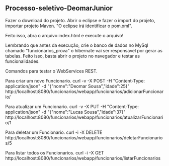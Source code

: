 ## Processo-seletivo-DeomarJunior

Fazer o download do projeto.
Abrir o eclipse e fazer o import do projeto, importar projeto Maven.
"O eclipse irá identificar o pom.xml".

Feito isso, abra o arquivo index.html e execute o arquivo!

Lembrando que antes da execução, crie o banco de dados no MySql chamado "funcionarios_prova" o hibernate vai ser responsavel por gerar as tabelas.
Feito isso, basta abrir o projeto no navegador e testar as funcionalidades.

Comandos para testar o WebServices REST.

Para criar um novo Funcionario.
curl -v -X POST -H "Content-Type: application/json" -d "{\"nome\":\"Deomar Sousa\",\"idade\":25}" http://localhost:8080/funcionarios/webapp/funcionarios/adicionarFuncionario/

Para atualizar um Funcionario.
curl -v -X PUT -H "Content-Type: application/json" -d "{\"nome\":\"Lucas Sousa\",\"idade\":37}" http://localhost:8080/funcionarios/webapp/funcionarios/atualizarFuncionario/1

Para deletar um Funcionario.
curl -i -X DELETE http://localhost:8080/funcionarios/webapp/funcionarios/deletarFuncionarios/5

Para listar todos os Funcionarios.
curl -i -X GET http://localhost:8080/funcionarios/webapp/funcionarios/listarFuncionarios
 
